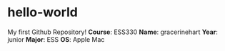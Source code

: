 # hello-world
My first Github Repository!
**Course**: ESS330
**Name**: gracerinehart
**Year**: junior
**Major**: ESS
**OS**: Apple Mac